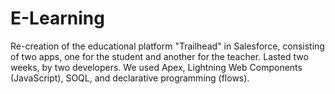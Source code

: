 # E-Learning
Re-creation of the educational platform "Trailhead" in Salesforce, consisting of two apps, one for the student and another for the teacher. Lasted two weeks, by two developers. We used Apex, Lightning Web Components (JavaScript), SOQL, and declarative programming (flows).
